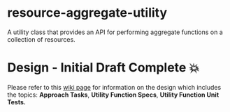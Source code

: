 # resource-aggregate-utility
A utility class that provides an API for performing aggregate functions on a collection of resources.

# Design - Initial Draft Complete :boom:
Please refer to this [wiki page](https://github.com/509dave16/resource-aggregate-utility/wiki/Design) for information on the design which includes the topics: **Approach Tasks**, **Utility Function Specs**, **Utility Function Unit Tests.**
